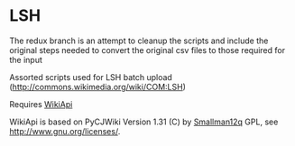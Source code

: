 LSH
===
The redux branch is an attempt to cleanup the scripts and include the original steps needed to convert the original csv files to those required for the input

Assorted scripts used for LSH batch upload (http://commons.wikimedia.org/wiki/COM:LSH)


Requires [WikiApi](https://github.com/lokal-profil/ODOK/blob/master/tools/WikiApi.py)

WikiApi is based on PyCJWiki Version 1.31 (C) by [Smallman12q](https://en.wikipedia.org/wiki/User_talk:Smallman12q) GPL, see http://www.gnu.org/licenses/.
